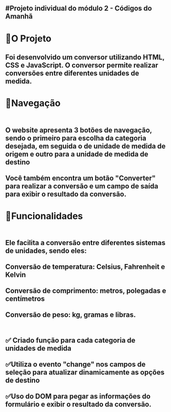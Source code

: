 <h2>#Projeto individual do módulo 2 - Códigos do Amanhã<h2>

<h1>🚀O Projeto</h1>
<h2>
Foi desenvolvido um conversor utilizando HTML, CSS e JavaScript. O conversor permite realizar conversões entre diferentes unidades de medida. </h2>

<h1>🚢Navegação</h1>
  <h2><br>O website apresenta 3 botões de navegação, sendo o primeiro para escolha da categoria desejada, em seguida o de unidade de medida de origem e outro para a unidade de medida de destino</br>
 <br>Você também encontra um botão "Converter" para realizar a conversão e um campo de saída para exibir o resultado da conversão.</br></h2>

<h1>📃Funcionalidades</h1>
<h2><br>Ele facilita a conversão entre diferentes sistemas de unidades, sendo eles:</br>
<br>Conversão de temperatura: Celsius, Fahrenheit e Kelvin</br>
<br>Conversão de comprimento: metros, polegadas e centímetros</br>
<br>Conversão de peso: kg, gramas e libras.</br><h2>

<h2>
<br>✅ Criado função para cada categoria de unidades de medida </br>
<br>✅Utiliza o evento "change" nos campos de seleção para atualizar dinamicamente as
opções de destino</br>
<br>✅Uso do DOM para pegar as informações do formulário e exibir o resultado da
conversão.</br>
</h2>
